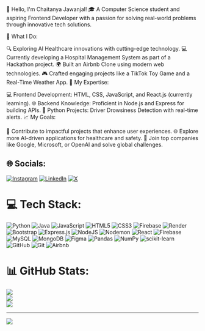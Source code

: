 💫 Hello, I'm Chaitanya Jawanjal!
🎓 A Computer Science student and aspiring Frontend Developer with a passion for solving real-world problems through innovative tech solutions.

🌟 What I Do:

🔍 Exploring AI Healthcare innovations with cutting-edge technology.
💻 Currently developing a Hospital Management System as part of a Hackathon project.
🌍 Built an Airbnb Clone using modern web technologies.
🎮 Crafted engaging projects like a TikTok Toy Game and a Real-Time Weather App.
🌟 My Expertise:

💻 Frontend Development: HTML, CSS, JavaScript, and React.js (currently learning).
🌐 Backend Knowledge: Proficient in Node.js and Express for building APIs.
🐍 Python Projects: Driver Drowsiness Detection with real-time alerts.
📈 My Goals:

🚀 Contribute to impactful projects that enhance user experiences.
🌐 Explore more AI-driven applications for healthcare and safety.
💼 Join top companies like Google, Microsoft, or OpenAI and solve global challenges.
## 🌐 Socials:
[![Instagram](https://img.shields.io/badge/Instagram-%23E4405F.svg?logo=Instagram&logoColor=white)](https://instagram.com/chaitanyadjp) [![LinkedIn](https://img.shields.io/badge/LinkedIn-%230077B5.svg?logo=linkedin&logoColor=white)](https://www.linkedin.com/in/chaitanya-jawanjal-b01785270/) [![X](https://img.shields.io/badge/X-black.svg?logo=X&logoColor=white)](https://x.com/chaitanyaj92) 

# 💻 Tech Stack:
![Python](https://img.shields.io/badge/python-3670A0?style=for-the-badge&logo=python&logoColor=ffdd54) ![Java](https://img.shields.io/badge/java-%23ED8B00.svg?style=for-the-badge&logo=openjdk&logoColor=white) ![JavaScript](https://img.shields.io/badge/javascript-%23323330.svg?style=for-the-badge&logo=javascript&logoColor=%23F7DF1E) ![HTML5](https://img.shields.io/badge/html5-%23E34F26.svg?style=for-the-badge&logo=html5&logoColor=white) ![CSS3](https://img.shields.io/badge/css3-%231572B6.svg?style=for-the-badge&logo=css3&logoColor=white) ![Firebase](https://img.shields.io/badge/firebase-%23039BE5.svg?style=for-the-badge&logo=firebase) ![Render](https://img.shields.io/badge/Render-%46E3B7.svg?style=for-the-badge&logo=render&logoColor=white) ![Bootstrap](https://img.shields.io/badge/bootstrap-%238511FA.svg?style=for-the-badge&logo=bootstrap&logoColor=white) ![Express.js](https://img.shields.io/badge/express.js-%23404d59.svg?style=for-the-badge&logo=express&logoColor=%2361DAFB) ![NodeJS](https://img.shields.io/badge/node.js-6DA55F?style=for-the-badge&logo=node.js&logoColor=white) ![Nodemon](https://img.shields.io/badge/NODEMON-%23323330.svg?style=for-the-badge&logo=nodemon&logoColor=%BBDEAD) ![React](https://img.shields.io/badge/react-%2320232a.svg?style=for-the-badge&logo=react&logoColor=%2361DAFB) ![Firebase](https://img.shields.io/badge/firebase-a08021?style=for-the-badge&logo=firebase&logoColor=ffcd34) ![MySQL](https://img.shields.io/badge/mysql-4479A1.svg?style=for-the-badge&logo=mysql&logoColor=white) ![MongoDB](https://img.shields.io/badge/MongoDB-%234ea94b.svg?style=for-the-badge&logo=mongodb&logoColor=white) ![Figma](https://img.shields.io/badge/figma-%23F24E1E.svg?style=for-the-badge&logo=figma&logoColor=white) ![Pandas](https://img.shields.io/badge/pandas-%23150458.svg?style=for-the-badge&logo=pandas&logoColor=white) ![NumPy](https://img.shields.io/badge/numpy-%23013243.svg?style=for-the-badge&logo=numpy&logoColor=white) ![scikit-learn](https://img.shields.io/badge/scikit--learn-%23F7931E.svg?style=for-the-badge&logo=scikit-learn&logoColor=white) ![GitHub](https://img.shields.io/badge/github-%23121011.svg?style=for-the-badge&logo=github&logoColor=white) ![Git](https://img.shields.io/badge/git-%23F05033.svg?style=for-the-badge&logo=git&logoColor=white) ![Airbnb](https://img.shields.io/badge/Airbnb-%23ff5a5f.svg?style=for-the-badge&logo=Airbnb&logoColor=white)
# 📊 GitHub Stats:
![](https://github-readme-stats.vercel.app/api?username=chaitanyaj2121&theme=dark&hide_border=false&include_all_commits=true&count_private=true)<br/>
![](https://github-readme-streak-stats.herokuapp.com/?user=chaitanyaj2121&theme=dark&hide_border=false)<br/>
![](https://github-readme-stats.vercel.app/api/top-langs/?username=chaitanyaj2121&theme=dark&hide_border=false&include_all_commits=true&count_private=true&layout=compact)

---
[![](https://visitcount.itsvg.in/api?id=chaitanyaj2121&icon=0&color=0)](https://visitcount.itsvg.in)

<!-- Proudly created with GPRM ( https://gprm.itsvg.in ) -->
